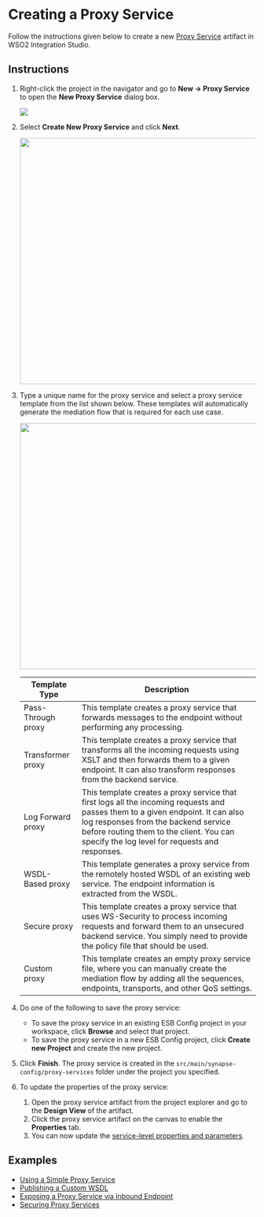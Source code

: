 # Creating a Proxy Service

Follow the instructions given below to create a new [Proxy Service](../../../references/synapse-properties/proxy-service-properties)  artifact in WSO2 Integration Studio.

## Instructions

1.  Right-click the project in the navigator and go to **New → Proxy Service** to open the **New Proxy Service** dialog box. 

    <img src="../../../assets/img/create_artifacts/new_proxy_service/select-new-proxy.png">

2.  Select **Create New Proxy Service** and click **Next**.

    <img src="../../../assets/img/create_artifacts/new_proxy_service/create-new-proxy-option.png" width="500">

3.  Type a unique name for the proxy service and select a proxy service template from the list shown below. These templates will automatically generate the mediation flow that is required for each use case.

    <img src="../../../assets/img/create_artifacts/new_proxy_service/new-proxy-artifact-dialog.png" width="500">

    <table>
    <tr class="header">
    <th>Template Type</th>
    <th>Description</th>
    </tr>
    <tbody>
    <tr class="odd">
    <td>Pass-Through proxy</td>
    <td>This template creates a proxy service that forwards messages to the endpoint without performing any processing.</td>
    </tr>
    <tr class="even">
    <td>Transformer proxy</td>
    <td>This template creates a proxy service that transforms all the incoming requests using XSLT and then forwards them to a given endpoint. It can also transform responses from the backend service.</td>
    </tr>
    <tr class="odd">
    <td>Log Forward proxy</td>
    <td>This template creates a proxy service that first logs all the incoming requests and passes them to a given endpoint. It can also log responses from the backend service before routing them to the client. You can specify the log level for requests and responses.</td>
    </tr>
    <tr class="even">
    <td>WSDL-Based proxy</td>
    <td>This template generates a proxy service from the remotely hosted WSDL of an existing web service. The endpoint information is extracted from the WSDL. 
    </td>
    </tr>
    <tr class="odd">
    <td>Secure proxy</td>
    <td>This template creates a proxy service that uses WS-Security to process incoming requests and forward them to an unsecured backend service. You simply need to provide the policy file that should be used.</td>
    </tr>
    <tr class="even">
    <td>Custom proxy</td>
    <td>This template creates an empty proxy service file, where you can manually create the mediation flow by adding all the sequences, endpoints, transports, and other QoS settings.</td>
    </tr>
    </tbody>
    </table>

4. Do one of the following to save the proxy service:  
    -   To save the proxy service in an existing ESB Config project in your workspace, click **Browse** and select that project.
    -   To save the proxy service in a new ESB Config project, click **Create new Project** and create the new project.
5. Click **Finish**. The proxy service is created in the `src/main/synapse-config/proxy-services` folder under the project you specified.
6. To update the properties of the proxy service:
    1. Open the proxy service artifact from the project explorer and go to the **Design View** of the artifact.
    2. Click the proxy service artifact on the canvas to enable the **Properties** tab.
    3. You can now update the [service-level properties and parameters](../../references/synapse-properties/proxy-service-properties.md).

## Examples

-   [Using a Simple Proxy Service](../../../use-cases/examples/proxy_service_examples/Introduction-to-Proxy-Services)
-   [Publishing a Custom WSDL](../../../use-cases/examples/proxy_service_examples/publishing-a-custom-wsdl)
-   [Exposing a Proxy Service via Inbound Endpoint](../../../use-cases/examples/proxy_service_examples/exposing-proxy-via-inbound)
-   [Securing Proxy Services](../../../use-cases/examples/proxy_service_examples/securing-proxy-services)